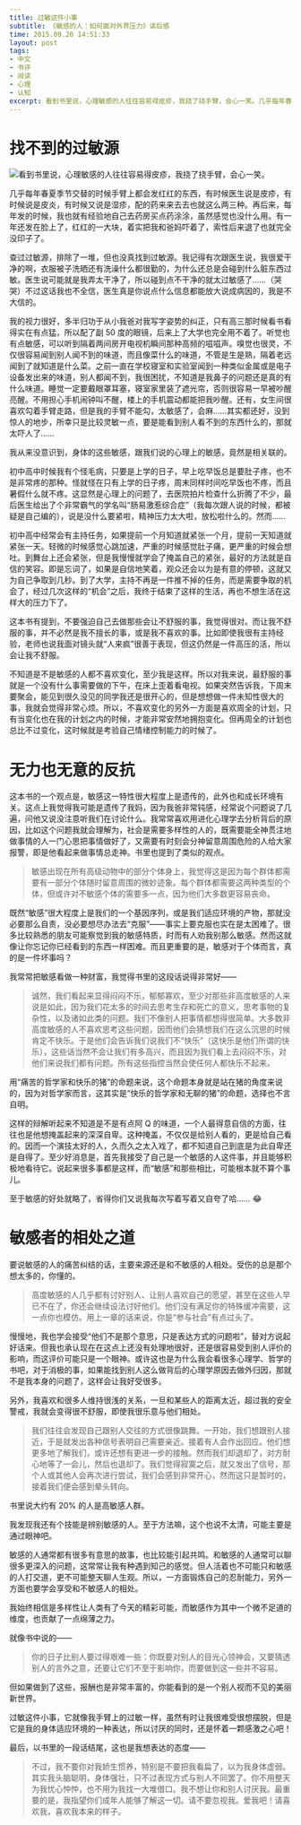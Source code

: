 ```yaml
---
title: 过敏这件小事
subtitle: 《敏感的人：如何面对外界压力》读后感
time: 2015.09.20 14:51:33
layout: post
tags:
- 中文
- 书评
- 阅读
- 心理
- 认知
excerpt: 看到书里说，心理敏感的人往往容易得皮疹，我挠了挠手臂，会心一笑。几乎每年春夏季节交替的时候手臂上都会发红红的东西，有时候医生说是皮疹，有时候说是皮炎，有时候又说是湿疹，配的药来来去去也就这么两三种。再后来，每年发的时候，我也就有经验地自己去药房买点药涂涂，虽然感觉也没什么用。有一年还发在脸上了，红红的一大块，着实把我和爸妈吓着了，索性后来退了也就完全没印子了。
---
```


# 找不到的过敏源

<a href="http://book.douban.com/subject/1085007/" target="_blank"><img class="book-img" src="{{ site.loadingImg }}" data-src="http://img4.douban.com/mpic/s1237156.jpg" /></a>看到书里说，心理敏感的人往往容易得皮疹，我挠了挠手臂，会心一笑。

几乎每年春夏季节交替的时候手臂上都会发红红的东西，有时候医生说是皮疹，有时候说是皮炎，有时候又说是湿疹，配的药来来去去也就这么两三种。再后来，每年发的时候，我也就有经验地自己去药房买点药涂涂，虽然感觉也没什么用。有一年还发在脸上了，红红的一大块，着实把我和爸妈吓着了，索性后来退了也就完全没印子了。

查过过敏源，排除了一堆，但也没真找到过敏源。我记得有次跟医生说，我很爱干净的啊，衣服被子洗晒还有洗澡什么都很勤的，为什么还总是会碰到什么脏东西过敏。医生说可能就是我弄太干净了，所以碰到点不干净的就太过敏感了……（哭哭）不过这话我也不全信，医生真是你说点什么信息都能放大说成病因的，我是不大信的。

我的视力很好，多半归功于从小我爸对我写字姿势的纠正，只有高三那时候看书看得实在有点猛，所以配了副 50 度的眼镜，后来上了大学也完全用不着了。听觉也有点敏感，可以听到隔着两间房开电视机瞬间那种高频的嗞嗞声。嗅觉也很灵，不仅很容易闻到别人闻不到的味道，而且像菜什么的味道，不管是生是熟，隔着老远闻到了就知道是什么菜。之前一直在学校寝室和实验室闻到一种类似金属或是电子设备发出来的味道，别人都闻不到，我很困扰，不知道是我鼻子的问题还是真的有什么味道。睡觉一定要戴眼罩耳塞，寝室家里装了遮光帘，否则很容易一早被吵醒亮醒。不用担心手机闹钟叫不醒，楼上的手机震动都能把我吵醒。还有，女生间很喜欢勾着手臂走路，但是我的手臂不能勾，太敏感了，会麻……其实都还好，没到惊人的地步，所幸只是比较灵敏一点，要是能看到别人看不到的东西什么的，那就太吓人了……

我从来没意识到，身体的这些敏感，跟我们说的心理上的敏感，竟然是相关联的。

初中高中时候我有个怪毛病，只要是上学的日子，早上吃早饭总是要肚子疼，也不是非常疼的那种。怪就怪在只有上学的日子疼，周末同样时间吃早饭也不疼，而且暑假什么就不疼。这显然是心理上的问题了，去医院拍片检查什么折腾了不少，最后医生给出了个非常霸气的学名叫“肠易激惹综合症”（我每次跟人说的时候，都被疑是自己编的），说是没什么要紧啦，精神压力太大啦，放松啦什么的。然而……

初中高中经常会有主持任务，如果提前一个月知道就紧张一个月，提前一天知道就紧张一天。轻微的时候感觉心跳加速，严重的时候感觉肚子痛，更严重的时候会想吐。到舞台上还会紧张，但是我慢慢就学会了掩盖自己的紧张，最好的方法就是自信的笑容。即是忘词了，如果是自信地笑着，观众还会以为是有意的停顿，这就又为自己争取到几秒。到了大学，主持不再是一件推不掉的任务，而是需要争取的机会了，经过几次这样的“机会”之后，我终于结束了这样的生活，再也不想生活在这样大的压力下了。

这本书有提到，不要强迫自己去做那些会让不舒服的事，我觉得很对。而让我不舒服的事，并不必然是我不擅长的事，或是我不喜欢的事。比如即使我很有主持经验，老师也说我面对镜头就“人来疯”很善于表现，但这仍然是一件高压的活，所以会让我不舒服。

不知道是不是敏感的人都不喜欢变化，至少我是这样。所以对我来说，最舒服的事就是一个没有什么事需要做的下午，在床上歪着看电视。如果突然告诉我，下周末要聚会，能见到很久没见的同学我还是很开心的，但是想想做一件未知性很大的事，我就会觉得非常心烦。所以，不喜欢变化的另外一方面是喜欢周全的计划，只有当变化也在我的计划之内的时候，才能非常安然地拥抱变化。但再周全的计划也总比不过变化，这时候就是考验自己情绪控制能力的时候了。

# 无力也无意的反抗

这本书的一个观点是，敏感这一特性很大程度上是遗传的，此外也和成长环境有关。这点上我觉得我可能是遗传了我妈，因为我爸非常钝感，经常说个问题说了几遍，问他又说没注意听我们在讨论什么。我常常喜欢用进化心理学去分析背后的原因，比如这个问题我就会理解为，社会是需要多样性的人的，既需要能全神贯注地做事情的人一门心思把事情做好了，又需要有时刻会分神留意周围危险的人给大家报警，即是他看起来做事情总走神。书里也提到了类似的观点。

> 敏感出现在所有高级动物中的部分个体身上，我觉得这是因为每个群体都需要有一部分个体随时留意周围的微妙迹象。每个群体都需要这两种类型的个体，但或许对不敏感个体的需要多一点，因为他们大多数更容易丧命。

既然“敏感”很大程度上是我们的一个基因序列，或是我们适应环境的产物，那就没必要那么自责，没必要想尽办法去“克服”——事实上要克服也实在是太困难了。很多比较熟悉的朋友可能察觉到我的敏感特质，时而有人劝我别那么敏感。然而这就像让你忘记你已经看到的东西一样困难。而且更重要的是，敏感对于个体而言，真的是一件坏事吗？

我常常把敏感看做一种财富，我觉得书里的这段话说得非常好——

> 诚然，我们看起来显得闷闷不乐，郁郁寡欢，至少对那些非高度敏感的人来说是如此，因为我们花太多的时间去思考生存和死亡的意义，思考事物的复杂性，以及诸如此类的问题。我们不像别人把事情都想得很简单。大多数非高度敏感的人不喜欢思考这些问题，因而他们会猜想我们在这么沉思的时候肯定不快乐。于是他们会告诉我们说我们不“快乐”（这快乐是他们所谓的快乐），这些话当然不会让我们有多高兴，而且因为我们看上去闷闷不乐，对他们来说我们都有问题。所有这些指控当然会使任何人都快乐不起来。

用“痛苦的哲学家和快乐的猪”的命题来说，这个命题本身就是站在猪的角度来说的，因为对哲学家而言，这其实是“快乐的哲学家和无聊的猪”的命题，选择也不言自明。

这样的辩解听起来不知道是不是有点阿 Q 的味道，一个人最得意自信的方面，往往也是他想掩盖起来的深深自卑。这种掩盖，不仅仅是给别人看的，更是给自己看的。因而一个演技太好的人，久而久之太入戏了，都不知道自己到底是为此自卑还是自得了。至少好消息是，首先我接受了自己是一个敏感的人这件事，并且能够积极地看待它。说起来很多事都是这样，而“敏感”和那些相比，可能根本就不算个事儿。

至于敏感的好处就略了，省得你们又说我每次写着写着又自夸了哈…… :joy:

# 敏感者的相处之道

要说敏感的人的痛苦纠结的话，主要来源还是和不敏感的人相处。受伤的总是那个想太多的，你懂的。

> 高度敏感的人几乎都有讨好别人、让别人喜欢自己的愿望，甚至在这些人早已不在了，你还会继续设法讨好他们。他们没有满足你的特殊缓冲需要，这一点你也模仿。用上一章的话来说，你是“参与社会”有点过头了。

慢慢地，我也学会接受“他们不是那个意思，只是表达方式的问题啦”，替对方说起好话来。但我也承认现在在这点上还没有处理地很好，还是很容易受到别人评价的影响，而这评价可能只是一个眼神。或许这也是为什么我会看很多心理学、哲学的书吧，对于消极的事，如果能找到别人这么做背后的心理学原因去做外归因，那就不是我本身的问题了，这样会让我好受很多。

另外，我喜欢和很多人维持很浅的关系，一旦和某些人的距离太近，超过我的安全警戒，我就会变得很不舒服，即使我很乐意与他们相处。

> 我们往往会发现自己跟别人交往的方式很像跳舞。一开始，我们想跟别人接近，于是就发出各种信号表明自己需要亲近。接着有人会作出回应。他们想更多地了解我们，或许还想有更进一步的接触。然而我们却退却了，对方耐心地等了一会儿，然后也退却了。我们觉得寂寞之后，就又发出了信号，那个人或其他人会再次进行尝试，我们会感到非常开心，然而这只是暂时的，接着我们便会感到晕头转向。

书里说大约有 20% 的人是高敏感人群。

我发现我还有个技能是辨别敏感的人。至于方法嘛，这个也说不太清，可能主要是通过眼神吧。

敏感的人通常都有很多有意思的故事，也比较能引起共鸣。和敏感的人通常可以聊很多更深入的问题，这常常让我有种遇到知己的感觉。但人活着也不可能只和敏感的人打交道，更不可能整天聊人生观。所以，一方面锻炼自己的忍耐能力，另外一方面也要学会享受和不敏感人的相处。

我始终相信是多样性让人类有了今天的精彩可能，而敏感作为其中一个微不足道的维度，也贡献了一点绵薄之力。

就像书中说的——

> 你的日子比别人要过得艰难一些：你既要对别人的目光心领神会，又要猜透别人的言外之意，还要让它们不至于影响你，而要做到这一些并不容易。

但如果做到了这些，报酬也是非常丰富的，你能看到的是一个别人视而不见的美丽新世界。

过敏这件小事，它就像我手臂上的过敏一样，虽然有时让我很难受很想摆脱，但是它是我的身体适应环境的一种表达，所以讨厌的同时，还是怀着一颗感激之心吧！

最后，以书里的一段话结尾，这也是我想表达的态度——

> 不过，我不要你对我娇生惯养，特别是不要把我看扁了，以为我身体虚弱。其实我头脑聪明，身体强壮，只不过表现方式与别人不同罢了。你不用整天为我忧心忡忡，也不用为我找一大堆借口。我不想让你和别人讨厌我。最重要的是，我指望你们成年人能够了解这一切。请不要忽视我。爱我吧！请喜欢我，喜欢我本来的样子。
